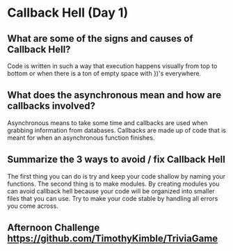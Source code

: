 # Callback Hell (Day 1)

## What are some of the signs and causes of Callback Hell?
Code is written in such a way that execution happens visually from top to bottom or when there is a ton of empty space with })'s everywhere. 
## What does the asynchronous mean and how are callbacks involved?
Asynchronous means to take some time and callbacks are used when grabbing information from databases. Callbacks are made up of code that is meant for when an asynchronous function finishes. 

## Summarize the 3 ways to avoid / fix Callback Hell
The first thing you can do is try and keep your code shallow by naming your functions. The second thing is to make modules. By creating modules you can avoid callback hell because your code will be organized into smaller files that you can use. Try to make your code stable by handling all errors you come across. 


## Afternoon Challenge https://github.com/TimothyKimble/TriviaGame